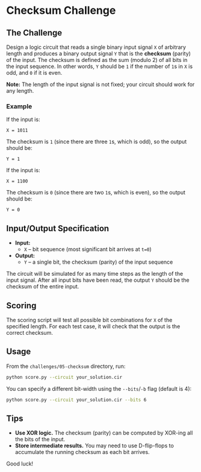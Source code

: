 # Checksum Challenge

## The Challenge

Design a logic circuit that reads a single binary input signal `X` of arbitrary length and produces a binary output signal `Y` that is the **checksum** (parity) of the input. The checksum is defined as the sum (modulo 2) of all bits in the input sequence. In other words, `Y` should be `1` if the number of `1`s in `X` is odd, and `0` if it is even.

**Note:** The length of the input signal is not fixed; your circuit should work for any length.

### Example

If the input is:

```
X = 1011
```

The checksum is `1` (since there are three `1`s, which is odd), so the output should be:

```
Y = 1
```

If the input is:

```
X = 1100
```

The checksum is `0` (since there are two `1`s, which is even), so the output should be:

```
Y = 0
```

## Input/Output Specification

- **Input:**
  - `X` – bit sequence (most significant bit arrives at `t=0`)
- **Output:**
  - `Y` – a single bit, the checksum (parity) of the input sequence

The circuit will be simulated for as many time steps as the length of the input signal. After all input bits have been read, the output `Y` should be the checksum of the entire input.

## Scoring

The scoring script will test all possible bit combinations for `X` of the specified length. For each test case, it will check that the output is the correct checksum.

## Usage

From the `challenges/05-checksum` directory, run:

```bash
python score.py --circuit your_solution.cir
```

You can specify a different bit-width using the `--bits`/`-b` flag (default is 4):

```bash
python score.py --circuit your_solution.cir --bits 6
```

## Tips

- **Use XOR logic.** The checksum (parity) can be computed by XOR-ing all the bits of the input.
- **Store intermediate results.** You may need to use D-flip-flops to accumulate the running checksum as each bit arrives.

Good luck!
